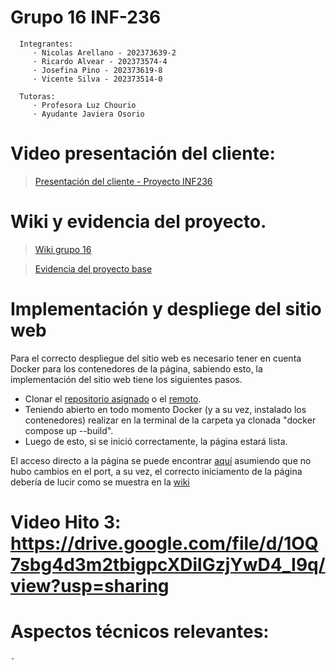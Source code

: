 # Grupo 16 INF-236
      Integrantes:
         · Nicolas Arellano - 202373639-2
         · Ricardo Alvear - 202373574-4
         · Josefina Pino - 202373619-8
         · Vicente Silva - 202373514-0
      
      Tutoras:
         · Profesora Luz Chourio
         · Ayudante Javiera Osorio

# Video presentación del cliente:
>[Presentación del cliente - Proyecto INF236](https://usmcl-my.sharepoint.com/:v:/g/personal/ralvear_usm_cl/Efd_5prci_hAtxm_-2jYGNkB0jpuzTVBrOdpBnoAon1_lQ?nav=eyJyZWZlcnJhbEluZm8iOnsicmVmZXJyYWxBcHAiOiJPbmVEcml2ZUZvckJ1c2luZXNzIiwicmVmZXJyYWxBcHBQbGF0Zm9ybSI6IldlYiIsInJlZmVycmFsTW9kZSI6InZpZXciLCJyZWZlcnJhbFZpZXciOiJNeUZpbGVzTGlua0NvcHkifX0&e=2u1FcY)

# Wiki y evidencia del proyecto.
>[Wiki grupo 16](https://github.com/Pepina29/GRUPO16-2025-PROYINF/wiki)

>[Evidencia del proyecto base](https://github.com/Pepina29/GRUPO16-2025-PROYINF/wiki/evidencia-proyecto-base)

# Implementación y despliege del sitio web
Para el correcto despliegue del sitio web es necesario tener en cuenta Docker para los contenedores de la página, sabiendo esto, la implementación del sitio web tiene los siguientes pasos.

- Clonar el [repositorio asignado](https://github.com/MatiasBV/analisis-y-diseno-de-software) o el [remoto](https://github.com/Pepina29/GRUPO16-2025-PROYINF).
- Teniendo abierto en todo momento Docker (y a su vez, instalado los contenedores) realizar en la terminal de la carpeta ya clonada "docker compose up --build".
- Luego de esto, si se inició correctamente, la página estará lista.

El acceso directo a la página se puede encontrar [aquí](http://localhost:3000/) asumiendo que no hubo cambios en el port, a su vez, el correcto iniciamento de la página debería de lucir como se muestra en la [wiki](https://github.com/Pepina29/GRUPO16-2025-PROYINF/wiki/evidencia-proyecto-base)

# Video Hito 3: https://drive.google.com/file/d/1OQ7sbg4d3m2tbigpcXDilGzjYwD4_I9q/view?usp=sharing
# Aspectos técnicos relevantes:
    -

